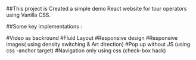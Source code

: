 ##This project is Created a simple demo React website for tour operators using Vanilla CSS.

##Some key implementations :


#Video as backround
#Fluid Layout
#Responsive design
#Responsive images( using density switching & Art direction)
#Pop up without JS (using css -anchor target)
#Navigation only using css (check-box hack)

